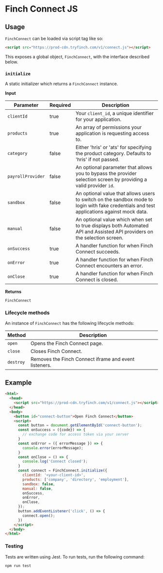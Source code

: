 # Finch Connect JS

## Usage

`FinchConnect` can be loaded via script tag like so:
```html
<script src="https://prod-cdn.tryfinch.com/v1/connect.js"></script>
```

This exposes a global object, `FinchConnect`, with the interface described below.

### `initialize`

A static initializer which returns a `FinchConnect` instance.

**Input**

Parameter | Required | Description
---------|----------|---------
 `clientId` | true | Your `client_id`, a unique identifier for your application.
 `products` | true | An array of permissions your application is requesting access to. 
 `category` | false | Either 'hris' or 'ats' for specifying the product category. Defaults to 'hris' if not passed.
 `payrollProvider` | false | An optional parameter that allows you to bypass the provider selection screen by providing a valid provider `id`. 
 `sandbox` | false | An optional value that allows users to switch on the sandbox mode to login with fake credentials and test applications against mock data. 
 `manual` | false | An optional value which when set to true displays both Automated API and Assisted API providers on the selection screen.
 `onSuccess` | true | A handler function for when Finch Connect succeeds.
 `onError` | true | A handler function for when Finch Connect encounters an error.
 `onClose` | true | A handler function for when Finch Connect is closed.

**Returns**

`FinchConnect`

### Lifecycle methods

An instance of `FinchConnect` has the following lifecycle methods:

Method | Description
--------|--------
`open` | Opens the Finch Connect page.
`close` | Closes Finch Connect.
`destroy` | Removes the Finch Connect iframe and event listeners.

## Example

```html
<html>
  <head>
    <script src="https://prod-cdn.tryfinch.com/v1/connect.js"></script>
  </head>
  <body>
    <button id="connect-button">Open Finch Connect</button>
    <script>
      const button = document.getElementById('connect-button');
      const onSuccess = ({code}) => {
        // exchange code for access token via your server
      }
      const onError = ({ errorMessage }) => {
        console.error(errorMessage);
      }
      const onClose = () => {
        console.log('Connect closed');
      }
      const connect = FinchConnect.initialize({
        clientId: '<your-client-id>',
        products: ['company', 'directory', 'employment'],
        sandbox: false,
        manual: false,
        onSuccess,
        onError,
        onClose,
      });
      button.addEventListener('click', () => {
        connect.open();
      })
    </script>
  </body>
</html>

```

### Testing

Tests are written using Jest. To run tests, run the following command:

```
npm run test
```
